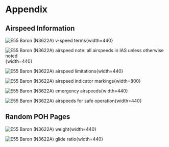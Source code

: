 # Appendix

## Airspeed Information

![E55 Baron (N3622A) v-speed terms](/img/c55-baron-poh/c55-baron-poh-page-1-15-vspeed-terms.png){width=440}

![E55 Baron (N3622A) airspeed note: all airspeeds in IAS unless otherwise noted](/img/c55-baron-poh/c55-baron-poh-page-1-5-airspeed-note.png){width=440}

![E55 Baron (N3622A) airspeed limitations](/img/c55-baron-poh/c55-baron-poh-page-2-3-airspeed-limitations.png){width=440}

![E55 Baron (N3622A) airspeed indicator markings](/img/c55-baron-poh/c55-baron-poh-page-2-4-airspeed-indicator-markings.png){width=800}

![E55 Baron (N3622A) emergency airspeeds](/img/c55-baron-poh/c55-baron-poh-page-3-3-emergency-airspeeds.png){width=440}

![E55 Baron (N3622A) airspeeds for safe operation](/img/c55-baron-poh/c55-baron-poh-page-4-3-airspeeds-for-safe-operation.png){width=440}

## Random POH Pages

![E55 Baron (N3622A) weight](/img/c55-baron-poh/c55-baron-poh-page-1-13-weight-n3622a.png){width=440}

![E55 Baron (N3622A) glide ratio](/img/c55-baron-poh/c55-baron-poh-page-3-8-glide-ratio.png){width=440}
